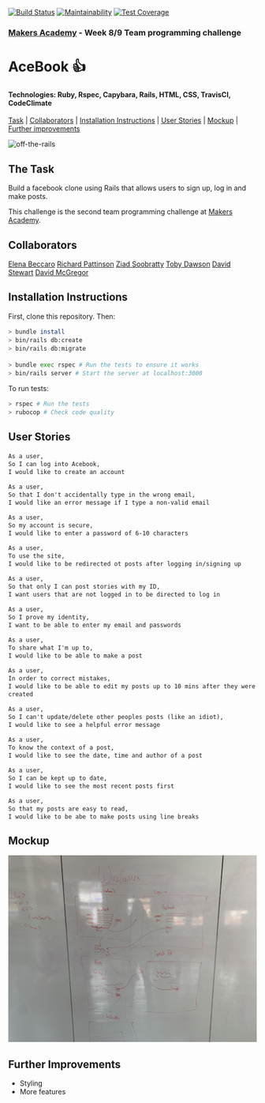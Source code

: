 [![Build Status](https://travis-ci.org/davmcgregor/acebook-off-the-rails.svg?branch=master)](https://travis-ci.org/davmcgregor/acebook-off-the-rails)
[![Maintainability](https://api.codeclimate.com/v1/badges/f5bf98cd33614e91f9a0/maintainability)](https://codeclimate.com/github/davmcgregor/acebook-off-the-rails/maintainability)
[![Test Coverage](https://api.codeclimate.com/v1/badges/f5bf98cd33614e91f9a0/test_coverage)](https://codeclimate.com/github/davmcgregor/acebook-off-the-rails/test_coverage)

### [Makers Academy](http://www.makersacademy.com) - Week 8/9 Team programming challenge 

# AceBook 👍

#### Technologies: Ruby, Rspec, Capybara, Rails, HTML, CSS, TravisCI, CodeClimate

[Task](#Task) | [Collaborators](#Collaborators) | [Installation Instructions](#Installation) | [User Stories](#User_Stories) | [Mockup](#Mockup) | [Further improvements](#Further_Improvements)

![off-the-rails](https://miro.medium.com/max/600/1*ZpB4NIQ1BrKTReRF5b0yFw.png)

## <a name="Task">The Task</a>

Build a facebook clone using Rails that allows users to sign up, log in and make posts.

This challenge is the second team programming challenge at [Makers Academy](https://github.com/makersacademy).

## <a name="Collaborators">Collaborators</a>

[Elena Beccaro](https://github.com/elebecca)
[Richard Pattinson](https://github.com/richardpattinson)
[Ziad Soobratty](https://github.com/zsoobratty)
[Toby Dawson](https://github.com/tobydawson1)
[David Stewart](https://github.com/DavidStewartLDN)
[David McGregor](https://github.com/davmcgregor)

## <a name="Installation">Installation Instructions</a>

First, clone this repository. Then:

```bash
> bundle install
> bin/rails db:create
> bin/rails db:migrate

> bundle exec rspec # Run the tests to ensure it works
> bin/rails server # Start the server at localhost:3000
```
To run tests:
```bash
> rspec # Run the tests
> rubocop # Check code quality
```

## <a name="User_Stories">User Stories</a>

```
As a user,
So I can log into Acebook,
I would like to create an account
```
```
As a user,
So that I don't accidentally type in the wrong email,
I would like an error message if I type a non-valid email
```
```
As a user,
So my account is secure,
I would like to enter a password of 6-10 characters
```
```
As a user,
To use the site,
I would like to be redirected ot posts after logging in/signing up
```
```
As a user,
So that only I can post stories with my ID,
I want users that are not logged in to be directed to log in
```
```
As a user,
So I prove my identity,
I want to be able to enter my email and passwords
```
```
As a user,
To share what I'm up to,
I would like to be able to make a post
```
```
As a user,
In order to correct mistakes,
I would like to be able to edit my posts up to 10 mins after they were created
```
```
As a user,
So I can't update/delete other peoples posts (like an idiot),
I would like to see a helpful error message
```
```
As a user,
To know the context of a post,
I would like to see the date, time and author of a post
```
```
As a user,
So I can be kept up to date,
I would like to see the most recent posts first
```
```
As a user,
So that my posts are easy to read,
I would like to be abe to make posts using line breaks
```

## <a name="Mockup">Mockup</a>

![Mockup](planning/Day-1-wireframes.jpg)

## <a name="Further_Improvements">Further Improvements</a>

* Styling
* More features


